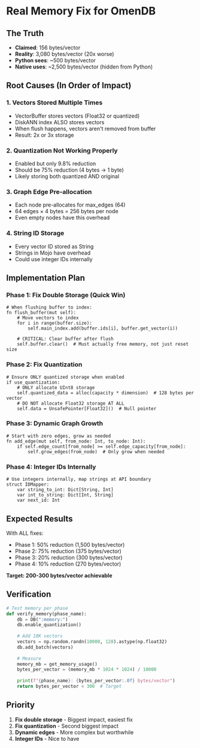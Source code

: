 # Real Memory Fix for OmenDB

## The Truth
- **Claimed**: 156 bytes/vector
- **Reality**: 3,080 bytes/vector (20x worse)
- **Python sees**: ~500 bytes/vector
- **Native uses**: ~2,500 bytes/vector (hidden from Python)

## Root Causes (In Order of Impact)

### 1. Vectors Stored Multiple Times
- VectorBuffer stores vectors (Float32 or quantized)
- DiskANN index ALSO stores vectors
- When flush happens, vectors aren't removed from buffer
- Result: 2x or 3x storage

### 2. Quantization Not Working Properly
- Enabled but only 9.8% reduction
- Should be 75% reduction (4 bytes → 1 byte)
- Likely storing both quantized AND original

### 3. Graph Edge Pre-allocation
- Each node pre-allocates for max_edges (64)
- 64 edges × 4 bytes = 256 bytes per node
- Even empty nodes have this overhead

### 4. String ID Storage
- Every vector ID stored as String
- Strings in Mojo have overhead
- Could use integer IDs internally

## Implementation Plan

### Phase 1: Fix Double Storage (Quick Win)
```mojo
# When flushing buffer to index:
fn flush_buffer(mut self):
    # Move vectors to index
    for i in range(buffer.size):
        self.main_index.add(buffer.ids[i], buffer.get_vector(i))
    
    # CRITICAL: Clear buffer after flush
    self.buffer.clear()  # Must actually free memory, not just reset size
```

### Phase 2: Fix Quantization
```mojo
# Ensure ONLY quantized storage when enabled
if use_quantization:
    # ONLY allocate UInt8 storage
    self.quantized_data = alloc(capacity * dimension)  # 128 bytes per vector
    # DO NOT allocate Float32 storage AT ALL
    self.data = UnsafePointer[Float32]()  # Null pointer
```

### Phase 3: Dynamic Graph Growth
```mojo
# Start with zero edges, grow as needed
fn add_edge(mut self, from_node: Int, to_node: Int):
    if self.edge_count[from_node] >= self.edge_capacity[from_node]:
        self.grow_edges(from_node)  # Only grow when needed
```

### Phase 4: Integer IDs Internally
```mojo
# Use integers internally, map strings at API boundary
struct IDMapper:
    var string_to_int: Dict[String, Int]
    var int_to_string: Dict[Int, String]
    var next_id: Int
```

## Expected Results

With ALL fixes:
- Phase 1: 50% reduction (1,500 bytes/vector)
- Phase 2: 75% reduction (375 bytes/vector)
- Phase 3: 20% reduction (300 bytes/vector)
- Phase 4: 10% reduction (270 bytes/vector)

**Target: 200-300 bytes/vector achievable**

## Verification

```python
# Test memory per phase
def verify_memory(phase_name):
    db = DB(":memory:")
    db.enable_quantization()
    
    # Add 10K vectors
    vectors = np.random.randn(10000, 128).astype(np.float32)
    db.add_batch(vectors)
    
    # Measure
    memory_mb = get_memory_usage()
    bytes_per_vector = (memory_mb * 1024 * 1024) / 10000
    
    print(f"{phase_name}: {bytes_per_vector:.0f} bytes/vector")
    return bytes_per_vector < 300  # Target
```

## Priority

1. **Fix double storage** - Biggest impact, easiest fix
2. **Fix quantization** - Second biggest impact
3. **Dynamic edges** - More complex but worthwhile
4. **Integer IDs** - Nice to have